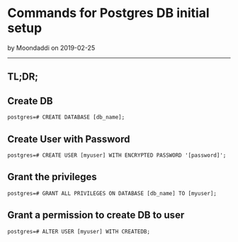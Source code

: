 # Commands for Postgres DB initial setup

by Moondaddi on 2019-02-25

---

## TL;DR;

## Create DB

```shell
postgres=# CREATE DATABASE [db_name];
```

## Create User with Password

```shell
postgres=# CREATE USER [myuser] WITH ENCRYPTED PASSWORD '[password]';
```

## Grant the privileges

```shell
postgres=# GRANT ALL PRIVILEGES ON DATABASE [db_name] TO [myuser];
```

## Grant a permission to create DB to user

```shell
postgres=# ALTER USER [myuser] WITH CREATEDB;
```
